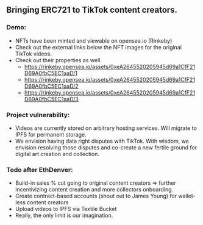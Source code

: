 ## Bringing ERC721 to TikTok content creators.

### Demo:
- NFTs have been minted and viewable on opensea.io (Rinkeby)
- Check out the external links below the NFT images for the original TikTok videos.
- Check out their properties as well.
  - https://rinkeby.opensea.io/assets/0xeA2645520205945d69a1CfF21D69A0fbC5EC1aaD/1
  - https://rinkeby.opensea.io/assets/0xeA2645520205945d69a1CfF21D69A0fbC5EC1aaD/2
  - https://rinkeby.opensea.io/assets/0xeA2645520205945d69a1CfF21D69A0fbC5EC1aaD/3

### Project vulnerability:
- Videos are currently stored on arbitrary hosting services. Will migrate to IPFS for permanent storage.
- We envision having data right disputes with TikTok. With wisdom, we envision resolving those disputes and co-create a new fertile ground for digital art creation and collection.

### Todo after EthDenver:
- Build-in sales % cut going to original content creators => further incentivizing content creation and more collectors onboarding.
- Create contract-based accounts (shout out to James Young) for wallet-less content creators
- Upload videos to IPFS via Textile Bucket
- Really, the only limit is our imagination.
